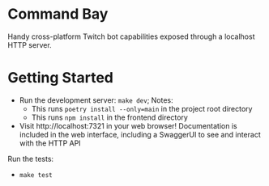 # Command Bay

Handy cross-platform Twitch bot capabilities exposed through a localhost HTTP server.

# Getting Started

* Run the development server: `make dev`; Notes:
    * This runs `poetry install --only=main` in the project root directory
    * This runs `npm install` in the frontend directory
* Visit http://localhost:7321 in your web browser! Documentation is included in the web interface, including a SwaggerUI to see and interact with the HTTP API

Run the tests:

* `make test`
